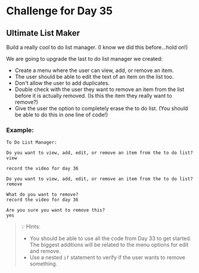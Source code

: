 # Challenge for Day 35

## Ultimate List Maker

Build a really cool to do list manager. (I know we did this before...hold on!)

We are going to upgrade the last to do list manager we created:

- Create a menu where the user can view, add, or remove an item.
- The user should be able to edit the text of an item on the list too.
- Don't allow the user to add duplicates.
- Double check with the user they want to remove an item from the list before it is actually removed. (Is this the item they really want to remove?)
- Give the user the option to completely erase the to do list. (You should be able to do this in one line of code!)

### Example:

```text
To Do List Manager:

Do you want to view, add, edit, or remove an item from the to do list?
view

record the video for day 36

Do you want to view, add, edit, or remove an item from the to do list?
remove

What do you want to remove?
record the video for day 36

Are you sure you want to remove this?
yes
```

> 💡 Hints:
> - You should be able to use all the code from Day 33 to get started. The biggest additions will be related to the menu options for edit and remove.
> - Use a nested `if` statement to verify if the user wants to remove something.
